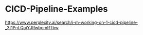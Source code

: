 # CICD-Pipeline-Examples

https://www.perplexity.ai/search/i-m-working-on-1-cicd-pipeline-_3t1Pnt.QaiYJRwbcmRTbw
